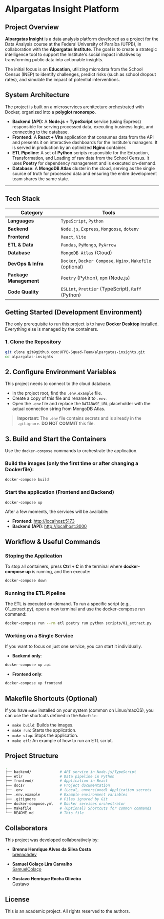 # Alpargatas Insight Platform

## Project Overview

**Alpargatas Insight** is a data analysis platform developed as a project for the Data Analysis course at the Federal University of Paraíba (UFPB), in collaboration with the **Alpargatas Institute**. The goal is to create a strategic intelligence tool to support the Institute's social impact initiatives by transforming public data into actionable insights.

The initial focus is on **Education**, utilizing microdata from the School Census (INEP) to identify challenges, predict risks (such as school dropout rates), and simulate the impact of potential interventions.

## System Architecture

The project is built on a microservices architecture orchestrated with Docker, organized into a **polyglot monorepo**.

- **Backend (API):** A **Node.js + TypeScript** service (using Express) responsible for serving processed data, executing business logic, and connecting to the database.
- **Frontend:** A **React + Vite** application that consumes data from the API and presents it on interactive dashboards for the Institute's managers. It is served in production by an optimized **Nginx** container.
- **ETL Pipeline:** A set of **Python** scripts responsible for the Extraction, Transformation, and Loading of raw data from the School Census. It uses **Poetry** for dependency management and is executed on-demand.
- **Database:** A **MongoDB Atlas** cluster in the cloud, serving as the single source of truth for processed data and ensuring the entire development team shares the same state.

---

## Tech Stack

| Category               | Tools                                                      |
| ---------------------- | ---------------------------------------------------------- |
| **Languages**          | `TypeScript`, `Python`                                     |
| **Backend**            | `Node.js`, `Express`, `Mongoose`, `dotenv`                 |
| **Frontend**           | `React`, `Vite`                                            |
| **ETL & Data**         | `Pandas`, `PyMongo`, `PyArrow`                             |
| **Database**           | `MongoDB Atlas` (Cloud)                                    |
| **DevOps & Infra**     | `Docker`, `Docker Compose`, `Nginx`, `Makefile` (optional) |
| **Package Management** | `Poetry` (Python), `npm` (Node.js)                         |
| **Code Quality**       | `ESLint`, `Prettier` (TypeScript), `Ruff` (Python)         |

## Getting Started (Development Environment)

The only prerequisite to run this project is to have **Docker Desktop** installed. Everything else is managed by the containers.

### 1. Clone the Repository

```bash
git clone git@github.com:UFPB-Squad-Team/alpargatas-insights.git
cd alpargatas-insights
```

## 2. Configure Environment Variables

This project needs to connect to the cloud database.

- In the project root, find the `.env.example` file.
- Create a copy of this file and rename it to `.env`.
- Open the `.env` file and replace the `DATABASE_URL` placeholder with the actual connection string from MongoDB Atlas.

> **Important**: The `.env` file contains secrets and is already in the `.gitignore`. **DO NOT COMMIT** this file.

## 3. Build and Start the Containers

Use the `docker-compose` commands to orchestrate the application.

### Build the images (only the first time or after changing a Dockerfile):

```bash
docker-compose build
```

### Start the application (Frontend and Backend)

```bash
docker-compose up
```

After a few moments, the services will be available:

- **Frontend**: [http://localhost:5173](http://localhost:5173)
- **Backend (API)**: [http://localhost:3000](http://localhost:3000)

## Workflow & Useful Commands

### Stoping the Application

To stop all containers, press **Ctrl + C** in the terminal where **docker-compose up** is running, and then execute:

```bash
docker-compose down
```

### Running the ETL Pipeline

The ETL is executed on-demand. To run a specific script (e.g., 01_extract.py), open a new terminal and use the docker-compose run command:

```bash
docker-compose run --rm etl poetry run python scripts/01_extract.py
```

### Working on a Single Service

If you want to focus on just one service, you can start it individually.

- **Backend only**:

```bash
docker-compose up api
```

- **Frontend only**:

```bash
docker-compose up frontend
```

## Makefile Shortcuts (Optional)

If you have `make` installed on your system (common on Linux/macOS), you can use the shortcuts defined in the `Makefile`:

- `make build`: Builds the images.
- `make run`: Starts the application.
- `make stop`: Stops the application.
- `make etl`: An example of how to run an ETL script.

## Project Structure

```bash
.
├── backend/             # API service in Node.js/TypeScript
├── etl/                 # Data pipeline in Python
├── frontend/            # Application in React
├── docs/                # Project documentation
├── .env                 # (Local, unversioned) Application secrets
├── .env.example         # Example environment variables
├── .gitignore           # Files ignored by Git
├── docker-compose.yml   # Docker services orchestrator
├── Makefile             # (Optional) Shortcuts for common commands
└── README.md            # This file
```

## Collaborators

This project was developed collaboratively by:

- **Brenno Henrique Alves da Silva Costa**  
  [brennohdev](https://github.com/brennohdev)

- **Samuel Colaço Lira Carvalho**  
  [SamuelColaço](https://github.com/SamuelColaco)

- **Gustavo Henrique Rocha Oliveira**  
  [Gustavo](https://github.com/yScroww)

## License

This is an academic project. All rights reserved to the authors.
